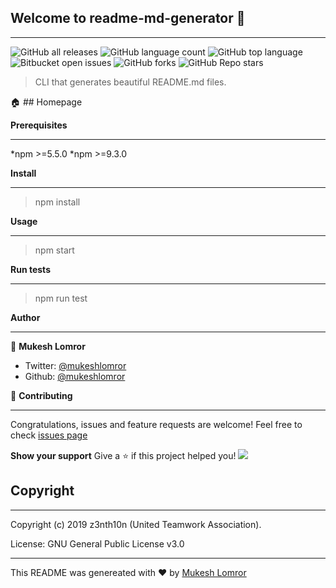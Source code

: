 ## Welcome to readme-md-generator :wave:
***
![GitHub all releases](https://img.shields.io/github/downloads/{username}/{repo-name}/total)
![GitHub language count](https://img.shields.io/github/languages/count/{username}/{repo-name})
![GitHub top language](https://img.shields.io/github/languages/top/{username}/{repo-name}?color=yellow)
![Bitbucket open issues](https://img.shields.io/bitbucket/issues/{username}/{repo-name})
![GitHub forks](https://img.shields.io/github/forks/{username}/{repo-name}?style=social)
![GitHub Repo stars](https://img.shields.io/github/stars/{username}/{repo-name}?style=social)

> CLI that generates beautiful README.md files.

:house: ## Homepage

**Prerequisites**
***
*npm >=5.5.0
*npm >=9.3.0

**Install**
***
> npm install

**Usage**
***
> npm start

**Run tests**
***
> npm run test

**Author**
***
:horse: **Mukesh Lomror**
   * Twitter: [@mukeshlomror](https://twitter.com/)
   * Github: [@mukeshlomror](https://twitter.com/)

:facepunch: **Contributing**
***
Congratulations, issues and feature requests are welcome!
Feel free to check [issues page](https://github.com/features/issues)

**Show your support**
Give a :star: if this project helped you!
[![](https://c5.patreon.com/external/logo/become_a_patron_button.png)](https://www.patreon.com/z3nth10n)

## Copyright
***
Copyright (c) 2019 z3nth10n (United Teamwork Association).

License: GNU General Public License v3.0
***

This README was genereated with :heart: by [Mukesh Lomror](https://in.linkedin.com/in/mukesh-lomror-a05731161)



